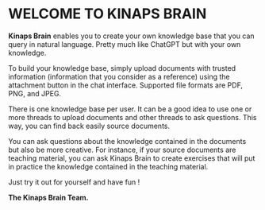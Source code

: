 # WELCOME TO KINAPS BRAIN

**Kinaps Brain** enables you to create your own knowledge base that you can query in natural language. Pretty much like ChatGPT but with your own knowledge.

To build your knowledge base, simply upload documents with trusted information (information that you consider as a reference) using the attachment button in the chat interface. Supported file formats are PDF, PNG, and JPEG.

There is one knowledge base per user. It can be a good idea to use one or more threads to upload documents and other threads to ask questions. This way, you can find back easily source documents.

You can ask questions about the knowledge contained in the documents but also be more creative. For instance, if your source documents are teaching material, you can ask Kinaps Brain to create exercises that will put in practice the knowledge contained in the teaching material.

Just try it out for yourself and have fun !

**The Kinaps Brain Team.**

